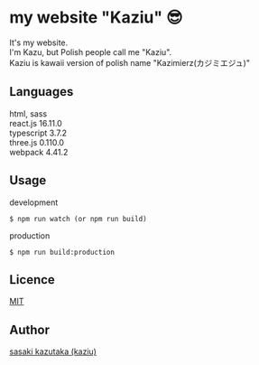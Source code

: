 my website "Kaziu" 😎
====

It's my website.  
I'm Kazu, but Polish people call me "Kaziu".    
Kaziu is kawaii version of polish name "Kazimierz(カジミエジュ)"

## Languages
html, sass  
react.js 16.11.0    
typescript 3.7.2    
three.js 0.110.0    
webpack 4.41.2

## Usage
development
```
$ npm run watch (or npm run build)
```

production
```
$ npm run build:production
```
## Licence

[MIT](https://github.com/tcnksm/tool/blob/master/LICENCE)

## Author

[sasaki kazutaka (kaziu)](https://github.com/kazoogon)